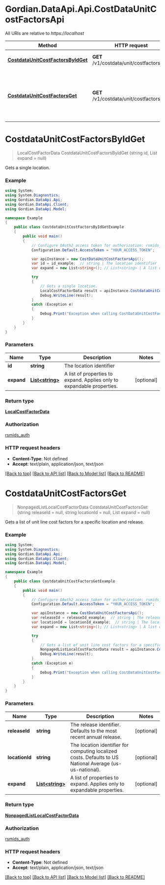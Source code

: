 # Gordian.DataApi.Api.CostDataUnitCostFactorsApi

All URIs are relative to *https://localhost*

Method | HTTP request | Description
------------- | ------------- | -------------
[**CostdataUnitCostFactorsByIdGet**](CostDataUnitCostFactorsApi.md#costdataunitcostfactorsbyidget) | **GET** /v1/costdata/unit/costfactors/{id} | Gets a single location.
[**CostdataUnitCostFactorsGet**](CostDataUnitCostFactorsApi.md#costdataunitcostfactorsget) | **GET** /v1/costdata/unit/costfactors | Gets a list of unit line cost factors for a specific location and release.


<a name="costdataunitcostfactorsbyidget"></a>
# **CostdataUnitCostFactorsByIdGet**
> LocalCostFactorData CostdataUnitCostFactorsByIdGet (string id, List<string> expand = null)

Gets a single location.

### Example
```csharp
using System;
using System.Diagnostics;
using Gordian.DataApi.Api;
using Gordian.DataApi.Client;
using Gordian.DataApi.Model;

namespace Example
{
    public class CostdataUnitCostFactorsByIdGetExample
    {
        public void main()
        {
            // Configure OAuth2 access token for authorization: rsmids_auth
            Configuration.Default.AccessToken = "YOUR_ACCESS_TOKEN";

            var apiInstance = new CostDataUnitCostFactorsApi();
            var id = id_example;  // string | The location identifier
            var expand = new List<string>(); // List<string> | A list of properties to expand. Applies only to expandable properties. (optional) 

            try
            {
                // Gets a single location.
                LocalCostFactorData result = apiInstance.CostdataUnitCostFactorsByIdGet(id, expand);
                Debug.WriteLine(result);
            }
            catch (Exception e)
            {
                Debug.Print("Exception when calling CostDataUnitCostFactorsApi.CostdataUnitCostFactorsByIdGet: " + e.Message );
            }
        }
    }
}
```

### Parameters

Name | Type | Description  | Notes
------------- | ------------- | ------------- | -------------
 **id** | **string**| The location identifier | 
 **expand** | [**List&lt;string&gt;**](string.md)| A list of properties to expand. Applies only to expandable properties. | [optional] 

### Return type

[**LocalCostFactorData**](LocalCostFactorData.md)

### Authorization

[rsmids_auth](../README.md#rsmids_auth)

### HTTP request headers

 - **Content-Type**: Not defined
 - **Accept**: text/plain, application/json, text/json

[[Back to top]](#) [[Back to API list]](../README.md#documentation-for-api-endpoints) [[Back to Model list]](../README.md#documentation-for-models) [[Back to README]](../README.md)

<a name="costdataunitcostfactorsget"></a>
# **CostdataUnitCostFactorsGet**
> NonpagedListLocalCostFactorData CostdataUnitCostFactorsGet (string releaseId = null, string locationId = null, List<string> expand = null)

Gets a list of unit line cost factors for a specific location and release.

### Example
```csharp
using System;
using System.Diagnostics;
using Gordian.DataApi.Api;
using Gordian.DataApi.Client;
using Gordian.DataApi.Model;

namespace Example
{
    public class CostdataUnitCostFactorsGetExample
    {
        public void main()
        {
            // Configure OAuth2 access token for authorization: rsmids_auth
            Configuration.Default.AccessToken = "YOUR_ACCESS_TOKEN";

            var apiInstance = new CostDataUnitCostFactorsApi();
            var releaseId = releaseId_example;  // string | The release identifier. Defaults to the most recent annual release. (optional) 
            var locationId = locationId_example;  // string | The location identifier for computing localized costs. Defaults to US National Average (us-us-national). (optional) 
            var expand = new List<string>(); // List<string> | A list of properties to expand. Applies only to expandable properties. (optional) 

            try
            {
                // Gets a list of unit line cost factors for a specific location and release.
                NonpagedListLocalCostFactorData result = apiInstance.CostdataUnitCostFactorsGet(releaseId, locationId, expand);
                Debug.WriteLine(result);
            }
            catch (Exception e)
            {
                Debug.Print("Exception when calling CostDataUnitCostFactorsApi.CostdataUnitCostFactorsGet: " + e.Message );
            }
        }
    }
}
```

### Parameters

Name | Type | Description  | Notes
------------- | ------------- | ------------- | -------------
 **releaseId** | **string**| The release identifier. Defaults to the most recent annual release. | [optional] 
 **locationId** | **string**| The location identifier for computing localized costs. Defaults to US National Average (us-us-national). | [optional] 
 **expand** | [**List&lt;string&gt;**](string.md)| A list of properties to expand. Applies only to expandable properties. | [optional] 

### Return type

[**NonpagedListLocalCostFactorData**](NonpagedListLocalCostFactorData.md)

### Authorization

[rsmids_auth](../README.md#rsmids_auth)

### HTTP request headers

 - **Content-Type**: Not defined
 - **Accept**: text/plain, application/json, text/json

[[Back to top]](#) [[Back to API list]](../README.md#documentation-for-api-endpoints) [[Back to Model list]](../README.md#documentation-for-models) [[Back to README]](../README.md)

